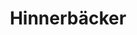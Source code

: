 ---
title: "Hinnerbäcker"
url: /frankfurt-am-main/hinnerbaecker-hanauer-landstrasse/
shop: Bäckerei
---